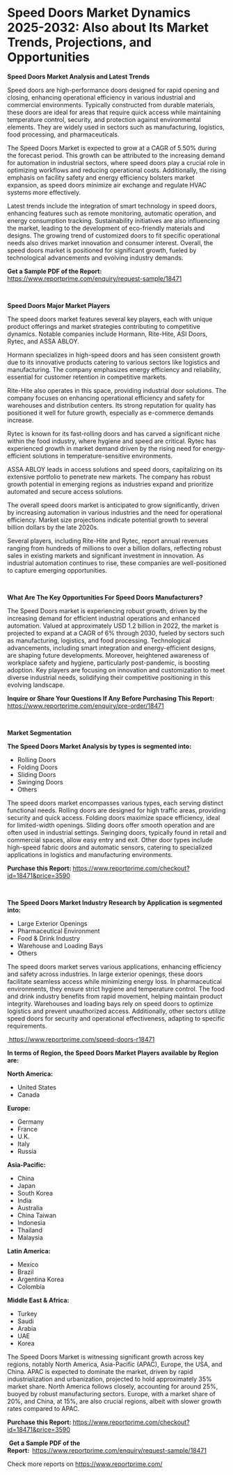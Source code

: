 <p><h1>Speed Doors Market Dynamics 2025-2032: Also about Its Market Trends, Projections, and Opportunities</h1></p><p><strong>Speed Doors Market Analysis and Latest Trends</strong></p>
<p><p>Speed doors are high-performance doors designed for rapid opening and closing, enhancing operational efficiency in various industrial and commercial environments. Typically constructed from durable materials, these doors are ideal for areas that require quick access while maintaining temperature control, security, and protection against environmental elements. They are widely used in sectors such as manufacturing, logistics, food processing, and pharmaceuticals.</p><p>The Speed Doors Market is expected to grow at a CAGR of 5.50% during the forecast period. This growth can be attributed to the increasing demand for automation in industrial sectors, where speed doors play a crucial role in optimizing workflows and reducing operational costs. Additionally, the rising emphasis on facility safety and energy efficiency bolsters market expansion, as speed doors minimize air exchange and regulate HVAC systems more effectively.</p><p>Latest trends include the integration of smart technology in speed doors, enhancing features such as remote monitoring, automatic operation, and energy consumption tracking. Sustainability initiatives are also influencing the market, leading to the development of eco-friendly materials and designs. The growing trend of customized doors to fit specific operational needs also drives market innovation and consumer interest. Overall, the speed doors market is positioned for significant growth, fueled by technological advancements and evolving industry demands.</p></p>
<p><strong>Get a Sample PDF of the Report:&nbsp;</strong> <a href="https://www.reportprime.com/enquiry/request-sample/18471?utm_campaign=3073&utm_medium=2&utm_source=Github&utm_content=ia&utm_term=19032025&utm_id=speed-doors">https://www.reportprime.com/enquiry/request-sample/18471</a></p>
<p>&nbsp;</p>
<p><strong>Speed Doors Major Market Players</strong></p>
<p><p>The speed doors market features several key players, each with unique product offerings and market strategies contributing to competitive dynamics. Notable companies include Hormann, Rite-Hite, ASI Doors, Rytec, and ASSA ABLOY.</p><p>Hormann specializes in high-speed doors and has seen consistent growth due to its innovative products catering to various sectors like logistics and manufacturing. The company emphasizes energy efficiency and reliability, essential for customer retention in competitive markets.</p><p>Rite-Hite also operates in this space, providing industrial door solutions. The company focuses on enhancing operational efficiency and safety for warehouses and distribution centers. Its strong reputation for quality has positioned it well for future growth, especially as e-commerce demands increase.</p><p>Rytec is known for its fast-rolling doors and has carved a significant niche within the food industry, where hygiene and speed are critical. Rytec has experienced growth in market demand driven by the rising need for energy-efficient solutions in temperature-sensitive environments.</p><p>ASSA ABLOY leads in access solutions and speed doors, capitalizing on its extensive portfolio to penetrate new markets. The company has robust growth potential in emerging regions as industries expand and prioritize automated and secure access solutions.</p><p>The overall speed doors market is anticipated to grow significantly, driven by increasing automation in various industries and the need for operational efficiency. Market size projections indicate potential growth to several billion dollars by the late 2020s.</p><p>Several players, including Rite-Hite and Rytec, report annual revenues ranging from hundreds of millions to over a billion dollars, reflecting robust sales in existing markets and significant investment in innovation. As industrial automation continues to rise, these companies are well-positioned to capture emerging opportunities.</p></p>
<p>&nbsp;</p>
<p><strong>What Are The Key Opportunities For Speed Doors Manufacturers?</strong></p>
<p><p>The Speed Doors market is experiencing robust growth, driven by the increasing demand for efficient industrial operations and enhanced automation. Valued at approximately USD 1.2 billion in 2022, the market is projected to expand at a CAGR of 6% through 2030, fueled by sectors such as manufacturing, logistics, and food processing. Technological advancements, including smart integration and energy-efficient designs, are shaping future developments. Moreover, heightened awareness of workplace safety and hygiene, particularly post-pandemic, is boosting adoption. Key players are focusing on innovation and customization to meet diverse industrial needs, solidifying their competitive positioning in this evolving landscape.</p></p>
<p><strong>Inquire or Share Your Questions If Any Before Purchasing This Report:</strong> <a href="https://www.reportprime.com/enquiry/pre-order/18471?utm_campaign=3073&utm_medium=2&utm_source=Github&utm_content=ia&utm_term=19032025&utm_id=speed-doors">https://www.reportprime.com/enquiry/pre-order/18471</a></p>
<p>&nbsp;</p>
<p><strong>Market Segmentation</strong></p>
<p><strong>The Speed Doors Market Analysis by types is segmented into:</strong></p>
<p><ul><li>Rolling Doors</li><li>Folding Doors</li><li>Sliding Doors</li><li>Swinging Doors</li><li>Others</li></ul></p>
<p><p>The speed doors market encompasses various types, each serving distinct functional needs. Rolling doors are designed for high traffic areas, providing security and quick access. Folding doors maximize space efficiency, ideal for limited-width openings. Sliding doors offer smooth operation and are often used in industrial settings. Swinging doors, typically found in retail and commercial spaces, allow easy entry and exit. Other door types include high-speed fabric doors and automatic sensors, catering to specialized applications in logistics and manufacturing environments.</p></p>
<p><strong>Purchase this Report:&nbsp;</strong><a href="https://www.reportprime.com/checkout?id=18471&price=3590&utm_campaign=3073&utm_medium=2&utm_source=Github&utm_content=ia&utm_term=19032025&utm_id=speed-doors">https://www.reportprime.com/checkout?id=18471&price=3590</a></p>
<p>&nbsp;</p>
<p><strong>The Speed Doors Market Industry Research by Application is segmented into:</strong></p>
<p><ul><li>Large Exterior Openings</li><li>Pharmaceutical Environment</li><li>Food & Drink Industry</li><li>Warehouse and Loading Bays</li><li>Others</li></ul></p>
<p><p>The speed doors market serves various applications, enhancing efficiency and safety across industries. In large exterior openings, these doors facilitate seamless access while minimizing energy loss. In pharmaceutical environments, they ensure strict hygiene and temperature control. The food and drink industry benefits from rapid movement, helping maintain product integrity. Warehouses and loading bays rely on speed doors to optimize logistics and prevent unauthorized access. Additionally, other sectors utilize speed doors for security and operational effectiveness, adapting to specific requirements.</p></p>
<p><a href="https://www.reportprime.com/speed-doors-r18471?utm_campaign=3073&utm_medium=2&utm_source=Github&utm_content=ia&utm_term=19032025&utm_id=speed-doors">&nbsp;https://www.reportprime.com/speed-doors-r18471</a></p>
<p><strong>In terms of Region, the Speed Doors Market Players available by Region are:</strong></p>
<p>
    <p> <strong> North America: </strong>
        <ul>
            <li>United States</li>
            <li>Canada</li>
        </ul>
        </p> 
    <p> <strong> Europe: </strong>
        <ul>
            <li>Germany</li>
            <li>France</li>
            <li>U.K.</li>
            <li>Italy</li>
            <li>Russia</li>
        </ul>
        </p> 
    <p> <strong> Asia-Pacific: </strong>
        <ul>
            <li>China</li>
            <li>Japan</li>
            <li>South Korea</li>
            <li>India</li>
            <li>Australia</li>
            <li>China Taiwan</li>
            <li>Indonesia</li>
            <li>Thailand</li>
            <li>Malaysia</li>
        </ul>
        </p> 
    <p> <strong> Latin America: </strong>
        <ul>
            <li>Mexico</li>
            <li>Brazil</li>
            <li>Argentina Korea</li>
            <li>Colombia</li>
        </ul>
        </p> 
    <p> <strong> Middle East & Africa: </strong>
        <ul>
            <li>Turkey</li>
            <li>Saudi</li>
            <li>Arabia</li>
            <li>UAE</li>
            <li>Korea</li>
        </ul>
    </p>
    </p>
<p><p>The Speed Doors Market is witnessing significant growth across key regions, notably North America, Asia-Pacific (APAC), Europe, the USA, and China. APAC is expected to dominate the market, driven by rapid industrialization and urbanization, projected to hold approximately 35% market share. North America follows closely, accounting for around 25%, buoyed by robust manufacturing sectors. Europe, with a market share of 20%, and China, at 15%, are also crucial regions, albeit with slower growth rates compared to APAC.</p></p>
<p><strong>Purchase this Report: </strong><a href="https://www.reportprime.com/checkout?id=18471&price=3590&utm_campaign=3073&utm_medium=2&utm_source=Github&utm_content=ia&utm_term=19032025&utm_id=speed-doors">https://www.reportprime.com/checkout?id=18471&price=3590</a></p>
<p>&nbsp;<strong>Get a Sample PDF of the Report:&nbsp;&nbsp;</strong><a href="https://www.reportprime.com/enquiry/request-sample/18471?utm_campaign=3073&utm_medium=2&utm_source=Github&utm_content=ia&utm_term=19032025&utm_id=speed-doors">https://www.reportprime.com/enquiry/request-sample/18471</a></p>
<p><strong></strong></p>
<p>Check more reports on <a href="https://www.reportprime.com/?utm_campaign=3073&utm_medium=2&utm_source=Github&utm_content=ia&utm_term=19032025&utm_id=speed-doors">https://www.reportprime.com/</a></p>